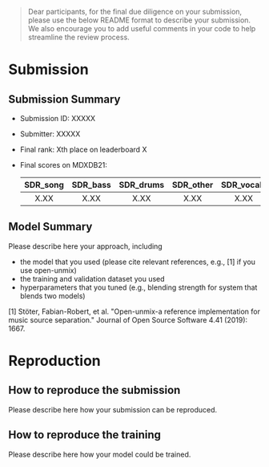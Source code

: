 > Dear participants, for the final due diligence on your submission, please use the below README format to describe your submission. We also encourage you to add useful comments in your code to help streamline the review process.


# Submission

## Submission Summary

* Submission ID: XXXXX
* Submitter: XXXXX
* Final rank: Xth place on leaderboard X
* Final scores on MDXDB21:

  | SDR_song | SDR_bass | SDR_drums | SDR_other | SDR_vocals |
  | :---:    | :---:    | :---:     | :---:     | :---:      |
  | X.XX     | X.XX     | X.XX      | X.XX      | X.XX       |

## Model Summary

Please describe here your approach, including
* the model that you used
  (please cite relevant references, e.g., [1] if you use open-unmix)
* the training and validation dataset you used
* hyperparameters that you tuned
  (e.g., blending strength for system that blends two models)

[1] Stöter, Fabian-Robert, et al. "Open-unmix-a reference implementation for
    music source separation." Journal of Open Source Software 4.41 (2019): 1667.


# Reproduction

## How to reproduce the submission

Please describe here how your submission can be reproduced.

## How to reproduce the training

Please describe here how your model could be trained.

